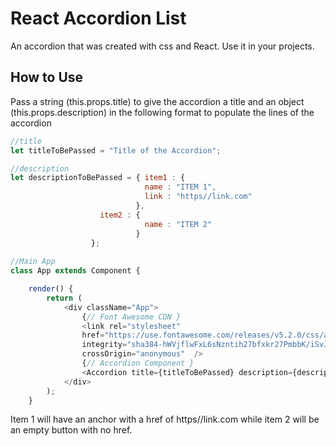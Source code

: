 # React Accordion List
An accordion that was created with css and React. Use it in your projects. 

## How to Use

Pass a string (this.props.title) to give the accordion a title and an object (this.props.description) in the following format to populate the lines of the accordion

```javascript
//title 
let titleToBePassed = "Title of the Accordion";

//description
let descriptionToBePassed = { item1 : { 
                              name : "ITEM 1", 
                              link : "https//link.com"
                            },
                    item2 : { 
                              name : "ITEM 2"
                            }
                  };
                  
//Main App                  
class App extends Component {

    render() {
        return (
            <div className="App">
                {// Font Awesome CDN }
                <link rel="stylesheet" 
                href="https://use.fontawesome.com/releases/v5.2.0/css/all.css" 
                integrity="sha384-hWVjflwFxL6sNzntih27bfxkr27PmbbK/iSvJ+a4+0owXq79v+lsFkW54bOGbiDQ" 
                crossOrigin="anonymous"  />
                {// Accordion Component }
                <Accordion title={titleToBePassed} description={descriptionToBePassed} />
            </div>
        );
    }

```

Item 1 will have an anchor with a href of https//link.com while item 2 will be an empty button with no href.
